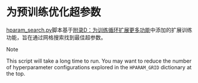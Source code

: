 # 为预训练优化超参数

[hparam_search.py](hparam_search.py)脚本基于[附录D：为训练循环扩展更多功能](../../appendix-D/01_main-chapter-code/appendix-D.ipynb)中添加的扩展训练功能，旨在通过网格搜索找到最佳超参数。

>[!NOTE]
This script will take a long time to run. You may want to reduce the number of hyperparameter configurations explored in the `HPARAM_GRID` dictionary at the top.